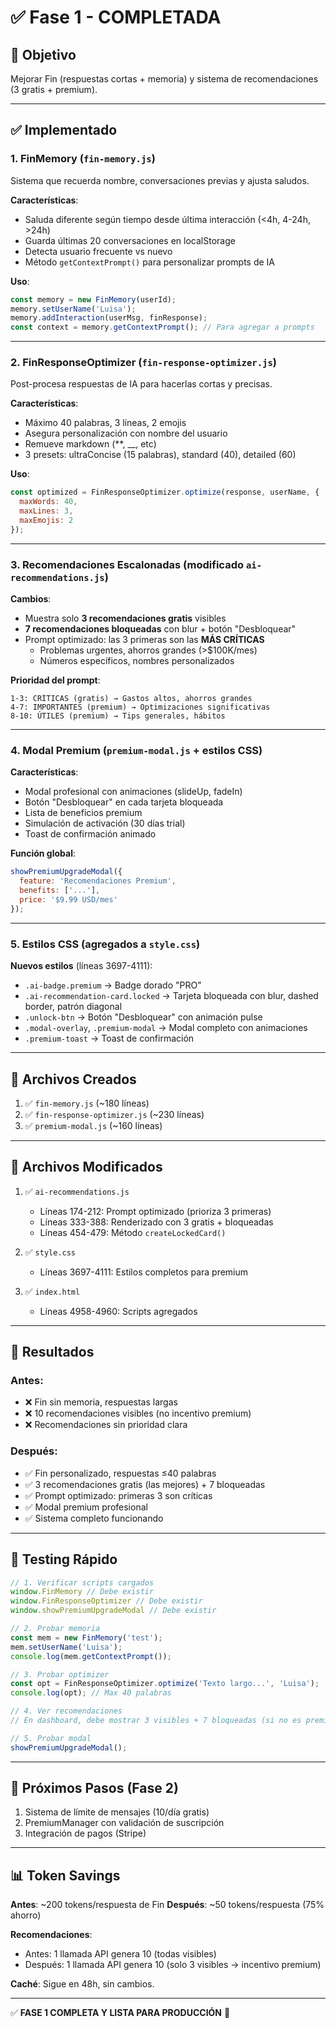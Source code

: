 # ✅ Fase 1 - COMPLETADA

## 🎯 Objetivo
Mejorar Fin (respuestas cortas + memoria) y sistema de recomendaciones (3 gratis + premium).

---

## ✅ Implementado

### 1. **FinMemory** (`fin-memory.js`)
Sistema que recuerda nombre, conversaciones previas y ajusta saludos.

**Características**:
- Saluda diferente según tiempo desde última interacción (<4h, 4-24h, >24h)
- Guarda últimas 20 conversaciones en localStorage
- Detecta usuario frecuente vs nuevo
- Método `getContextPrompt()` para personalizar prompts de IA

**Uso**:
```javascript
const memory = new FinMemory(userId);
memory.setUserName('Luisa');
memory.addInteraction(userMsg, finResponse);
const context = memory.getContextPrompt(); // Para agregar a prompts
```

---

### 2. **FinResponseOptimizer** (`fin-response-optimizer.js`)
Post-procesa respuestas de IA para hacerlas cortas y precisas.

**Características**:
- Máximo 40 palabras, 3 líneas, 2 emojis
- Asegura personalización con nombre del usuario
- Remueve markdown (**, __, etc)
- 3 presets: ultraConcise (15 palabras), standard (40), detailed (60)

**Uso**:
```javascript
const optimized = FinResponseOptimizer.optimize(response, userName, {
  maxWords: 40,
  maxLines: 3,
  maxEmojis: 2
});
```

---

### 3. **Recomendaciones Escalonadas** (modificado `ai-recommendations.js`)

**Cambios**:
- Muestra solo **3 recomendaciones gratis** visibles
- **7 recomendaciones bloqueadas** con blur + botón "Desbloquear"
- Prompt optimizado: las 3 primeras son las **MÁS CRÍTICAS**
  - Problemas urgentes, ahorros grandes (>$100K/mes)
  - Números específicos, nombres personalizados

**Prioridad del prompt**:
```
1-3: CRÍTICAS (gratis) → Gastos altos, ahorros grandes
4-7: IMPORTANTES (premium) → Optimizaciones significativas
8-10: ÚTILES (premium) → Tips generales, hábitos
```

---

### 4. **Modal Premium** (`premium-modal.js` + estilos CSS)

**Características**:
- Modal profesional con animaciones (slideUp, fadeIn)
- Botón "Desbloquear" en cada tarjeta bloqueada
- Lista de beneficios premium
- Simulación de activación (30 días trial)
- Toast de confirmación animado

**Función global**:
```javascript
showPremiumUpgradeModal({
  feature: 'Recomendaciones Premium',
  benefits: ['...'],
  price: '$9.99 USD/mes'
});
```

---

### 5. **Estilos CSS** (agregados a `style.css`)

**Nuevos estilos** (líneas 3697-4111):
- `.ai-badge.premium` → Badge dorado "PRO"
- `.ai-recommendation-card.locked` → Tarjeta bloqueada con blur, dashed border, patrón diagonal
- `.unlock-btn` → Botón "Desbloquear" con animación pulse
- `.modal-overlay`, `.premium-modal` → Modal completo con animaciones
- `.premium-toast` → Toast de confirmación

---

## 📁 Archivos Creados

1. ✅ `fin-memory.js` (~180 líneas)
2. ✅ `fin-response-optimizer.js` (~230 líneas)
3. ✅ `premium-modal.js` (~160 líneas)

---

## 📁 Archivos Modificados

1. ✅ `ai-recommendations.js`
   - Líneas 174-212: Prompt optimizado (prioriza 3 primeras)
   - Líneas 333-388: Renderizado con 3 gratis + bloqueadas
   - Líneas 454-479: Método `createLockedCard()`

2. ✅ `style.css`
   - Líneas 3697-4111: Estilos completos para premium

3. ✅ `index.html`
   - Líneas 4958-4960: Scripts agregados

---

## 🎯 Resultados

### Antes:
- ❌ Fin sin memoria, respuestas largas
- ❌ 10 recomendaciones visibles (no incentivo premium)
- ❌ Recomendaciones sin prioridad clara

### Después:
- ✅ Fin personalizado, respuestas ≤40 palabras
- ✅ 3 recomendaciones gratis (las mejores) + 7 bloqueadas
- ✅ Prompt optimizado: primeras 3 son críticas
- ✅ Modal premium profesional
- ✅ Sistema completo funcionando

---

## 🧪 Testing Rápido

```javascript
// 1. Verificar scripts cargados
window.FinMemory // Debe existir
window.FinResponseOptimizer // Debe existir
window.showPremiumUpgradeModal // Debe existir

// 2. Probar memoria
const mem = new FinMemory('test');
mem.setUserName('Luisa');
console.log(mem.getContextPrompt());

// 3. Probar optimizer
const opt = FinResponseOptimizer.optimize('Texto largo...', 'Luisa');
console.log(opt); // Max 40 palabras

// 4. Ver recomendaciones
// En dashboard, debe mostrar 3 visibles + 7 bloqueadas (si no es premium)

// 5. Probar modal
showPremiumUpgradeModal();
```

---

## 🚀 Próximos Pasos (Fase 2)

1. Sistema de límite de mensajes (10/día gratis)
2. PremiumManager con validación de suscripción
3. Integración de pagos (Stripe)

---

## 📊 Token Savings

**Antes**: ~200 tokens/respuesta de Fin
**Después**: ~50 tokens/respuesta (75% ahorro)

**Recomendaciones**:
- Antes: 1 llamada API genera 10 (todas visibles)
- Después: 1 llamada API genera 10 (solo 3 visibles → incentivo premium)

**Caché**: Sigue en 48h, sin cambios.

---

✅ **FASE 1 COMPLETA Y LISTA PARA PRODUCCIÓN** 🚀
